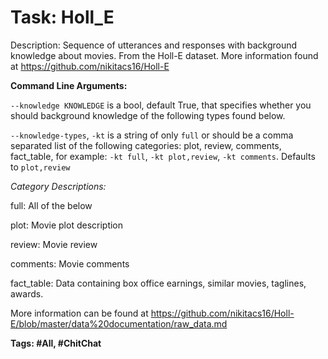 Task: Holl_E
===============
Description: Sequence of utterances and responses with background knowledge about movies. From the Holl-E dataset. More information found at https://github.com/nikitacs16/Holl-E

**Command Line Arguments:**

`--knowledge KNOWLEDGE` is a bool, default True, that specifies whether you should background knowledge of the following types found below.

`--knowledge-types`, `-kt` is a string of only `full` or should be a comma separated list of the following categories: plot, review, comments, fact_table, for example:
 `-kt full`, `-kt plot,review`, `-kt comments`. Defaults to `plot,review`

*Category Descriptions:*

full: All of the below

 plot: Movie plot description

 review: Movie review

 comments: Movie comments
 
 fact_table: Data containing box office earnings, similar movies, taglines, awards.

 More information can be found at https://github.com/nikitacs16/Holl-E/blob/master/data%20documentation/raw_data.md
 

**Tags: #All, #ChitChat**

